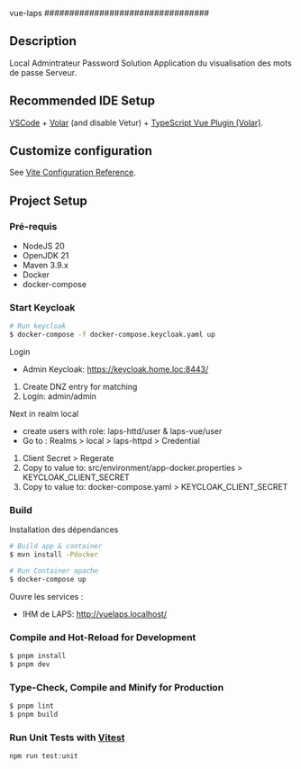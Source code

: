 vue-laps
#################################

## Description
Local Admintrateur Password Solution
Application du visualisation des mots de passe Serveur.

 

## Recommended IDE Setup

[VSCode](https://code.visualstudio.com/) + [Volar](https://marketplace.visualstudio.com/items?itemName=Vue.volar) (and disable Vetur) + [TypeScript Vue Plugin (Volar)](https://marketplace.visualstudio.com/items?itemName=Vue.vscode-typescript-vue-plugin).

 
## Customize configuration

See [Vite Configuration Reference](https://vitejs.dev/config/).

## Project Setup

### Pré-requis
* NodeJS 20
* OpenJDK 21
* Maven 3.9.x
* Docker
* docker-compose

### Start Keycloak
```sh
# Run keycloak 
$ docker-compose -f docker-compose.keycloak.yaml up
```
Login
* Admin Keycloak: https://keycloak.home.loc:8443/
1. Create DNZ entry for matching
2. Login: admin/admin

Next in realm local
* create users with role: laps-httd/user & laps-vue/user
* Go to : Realms > local > laps-httpd > Credential
1. Client Secret > Regerate
2. Copy to value to: src/environment/app-docker.properties > KEYCLOAK_CLIENT_SECRET
2. Copy to value to: docker-compose.yaml > KEYCLOAK_CLIENT_SECRET

### Build
Installation des dépendances
```sh
# Build app & container
$ mvn install -Pdocker

# Run Container apache
$ docker-compose up
```

Ouvre les services :
* IHM de LAPS: http://vuelaps.localhost/



### Compile and Hot-Reload for Development
  
```sh 
$ pnpm install
$ pnpm dev
```

### Type-Check, Compile and Minify for Production

```sh
$ pnpm lint
$ pnpm build
```

### Run Unit Tests with [Vitest](https://vitest.dev/)

```sh
npm run test:unit
```

 
